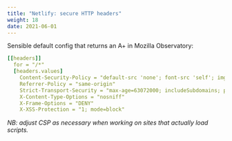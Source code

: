 ```yaml
---
title: "Netlify: secure HTTP headers"
weight: 18
date: 2021-06-01
---
```


Sensible default config that returns an A+ in Mozilla Observatory:

```yaml
[[headers]]
  for = "/*"
  [headers.values]
    Content-Security-Policy = "default-src 'none'; font-src 'self'; img-src *; style-src 'self'; manifest-src 'self'; frame-ancestors 'none'"
    Referrer-Policy = "same-origin"
    Strict-Transport-Security = "max-age=63072000; includeSubdomains; preload"
    X-Content-Type-Options = "nosniff"
    X-Frame-Options = "DENY"
    X-XSS-Protection = "1; mode=block"
```

_NB: adjust CSP as necessary when working on sites that actually load scripts._